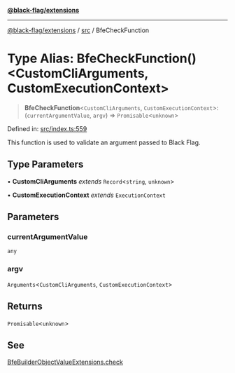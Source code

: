 [**@black-flag/extensions**](../../README.md)

***

[@black-flag/extensions](../../README.md) / [src](../README.md) / BfeCheckFunction

# Type Alias: BfeCheckFunction()\<CustomCliArguments, CustomExecutionContext\>

> **BfeCheckFunction**\<`CustomCliArguments`, `CustomExecutionContext`\>: (`currentArgumentValue`, `argv`) => `Promisable`\<`unknown`\>

Defined in: [src/index.ts:559](https://github.com/Xunnamius/black-flag-extensions/blob/f26d26e5a4eef6b4a0f448bac9017f85ea6d5319/src/index.ts#L559)

This function is used to validate an argument passed to Black Flag.

## Type Parameters

• **CustomCliArguments** *extends* `Record`\<`string`, `unknown`\>

• **CustomExecutionContext** *extends* `ExecutionContext`

## Parameters

### currentArgumentValue

`any`

### argv

`Arguments`\<`CustomCliArguments`, `CustomExecutionContext`\>

## Returns

`Promisable`\<`unknown`\>

## See

[BfeBuilderObjectValueExtensions.check](BfeBuilderObjectValueExtensions.md#check)
